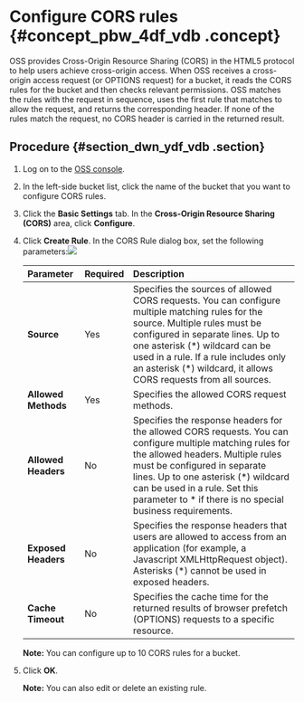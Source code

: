 # Configure CORS rules {#concept_pbw_4df_vdb .concept}

OSS provides Cross-Origin Resource Sharing \(CORS\) in the HTML5 protocol to help users achieve cross-origin access. When OSS receives a cross-origin access request \(or OPTIONS request\) for a bucket, it reads the CORS rules for the bucket and then checks relevant permissions. OSS matches the rules with the request in sequence, uses the first rule that matches to allow the request, and returns the corresponding header. If none of the rules match the request, no CORS header is carried in the returned result.

## Procedure {#section_dwn_ydf_vdb .section}

1.  Log on to the [OSS console](https://partners-intl.console.aliyun.com/#/oss).
2.  In the left-side bucket list, click the name of the bucket that you want to configure CORS rules.
3.  Click the **Basic Settings** tab. In the **Cross-Origin Resource Sharing \(CORS\)** area, click **Configure**.
4.  Click **Create Rule**. In the CORS Rule dialog box, set the following parameters:![](images/33159_en-US.png) 

    |Parameter|Required|Description|
    |:--------|:-------|:----------|
    |**Source**|Yes|Specifies the sources of allowed CORS requests. You can configure multiple matching rules for the source. Multiple rules must be configured in separate lines. Up to one asterisk \(\*\) wildcard can be used in a rule. If a rule includes only an asterisk \(\*\) wildcard, it allows CORS requests from all sources.|
    |**Allowed Methods**|Yes|Specifies the allowed CORS request methods.|
    |**Allowed Headers**|No|Specifies the response headers for the allowed CORS requests. You can configure multiple matching rules for the allowed headers. Multiple rules must be configured in separate lines. Up to one asterisk \(\*\) wildcard can be used in a rule. Set this parameter to \* if there is no special business requirements.|
    |**Exposed Headers**|No|Specifies the response headers that users are allowed to access from an application \(for example, a Javascript XMLHttpRequest object\). Asterisks \(\*\) cannot be used in exposed headers.|
    |**Cache Timeout**|No|Specifies the cache time for the returned results of browser prefetch \(OPTIONS\) requests to a specific resource.|

    **Note:** You can configure up to 10 CORS rules for a bucket.

5.  Click **OK**.

    **Note:** You can also edit or delete an existing rule.


